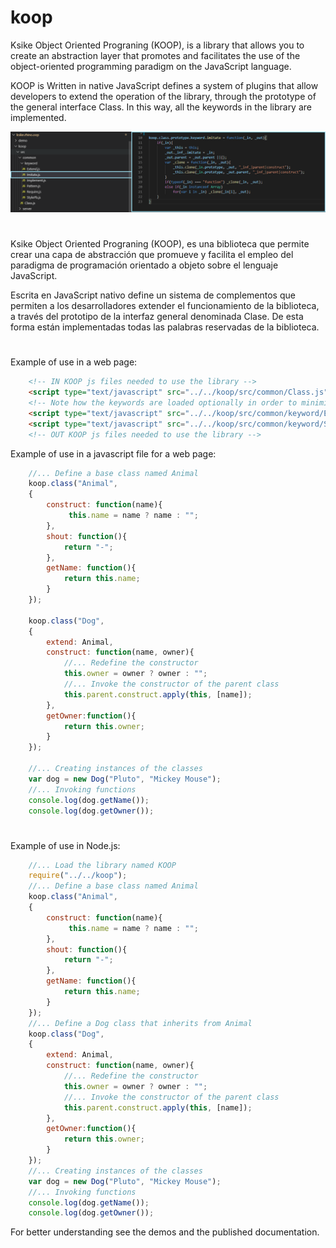 # koop

Ksike Object Oriented Prograning (KOOP), is a library that allows you to create an abstraction layer that promotes and facilitates the use of the object-oriented programming paradigm on the JavaScript language.

KOOP is Written in native JavaScript defines a system of plugins that allow developers to extend the operation of the library, through the prototype of the general interface Class. In this way, all the keywords in the library are implemented.

![Screenshot](README/keywords.png)

# 

Ksike Object Oriented Prograning (KOOP), es una biblioteca que permite crear una capa de abstracción que promueve y facilita el empleo del paradigma de programación orientado a objeto sobre el lenguaje JavaScript.

Escrita en JavaScript nativo define un sistema de complementos que permiten a los desarrolladores extender el funcionamiento de la biblioteca, a través del prototipo de la interfaz general denominada Clase. De esta forma están implementadas todas las palabras reservadas de la biblioteca.

# 

Example of use in a web page:
```html
	<!-- IN KOOP js files needed to use the library -->
	<script type="text/javascript" src="../../koop/src/common/Class.js"> </script>
	<!-- Note how the keywords are loaded optionally in order to minimize the load of our applications, in this case only two are used. -->
	<script type="text/javascript" src="../../koop/src/common/keyword/Extend.js"> </script>
	<script type="text/javascript" src="../../koop/src/common/keyword/StylePb.js"> </script>
	<!-- OUT KOOP js files needed to use the library -->
```

Example of use in a javascript file for a web page:
```javascript
	//... Define a base class named Animal
	koop.class("Animal",
	{
		construct: function(name){
			 this.name = name ? name : "";
		},
		shout: function(){
			return "-";
		},
		getName: function(){
			return this.name;
		}
	});
	
	koop.class("Dog",
	{
		extend: Animal,
		construct: function(name, owner){
			//... Redefine the constructor
			this.owner = owner ? owner : "";
			//... Invoke the constructor of the parent class
			this.parent.construct.apply(this, [name]);
		},
		getOwner:function(){
			return this.owner;
		}
	});
	
	//... Creating instances of the classes
	var dog = new Dog("Pluto", "Mickey Mouse");
	//... Invoking functions
	console.log(dog.getName());
	console.log(dog.getOwner());
```
#

Example of use in Node.js:
```javascript
	//... Load the library named KOOP
	require("../../koop");
	//... Define a base class named Animal
	koop.class("Animal",
	{
		construct: function(name){
			 this.name = name ? name : "";
		},
		shout: function(){
			return "-";
		},
		getName: function(){
			return this.name;
		}
	});
	//... Define a Dog class that inherits from Animal
	koop.class("Dog",
	{
		extend: Animal,
		construct: function(name, owner){
			//... Redefine the constructor
			this.owner = owner ? owner : "";
			//... Invoke the constructor of the parent class
			this.parent.construct.apply(this, [name]);
		},
		getOwner:function(){
			return this.owner;
		}
	});
	//... Creating instances of the classes
	var dog = new Dog("Pluto", "Mickey Mouse");
	//... Invoking functions
	console.log(dog.getName());
	console.log(dog.getOwner());
```

For better understanding see the demos and the published documentation.